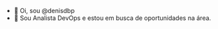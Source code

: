 - 👋 Oi, sou @denisdbp
- 🌱 Sou Analista DevOps e estou em busca de oportunidades na área.

<!---
denisdbp/denisdbp is a ✨ special ✨ repository because its `README.md` (this file) appears on your GitHub profile.
You can click the Preview link to take a look at your changes.
--->
